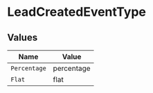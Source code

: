 # LeadCreatedEventType


## Values

| Name         | Value        |
| ------------ | ------------ |
| `Percentage` | percentage   |
| `Flat`       | flat         |
